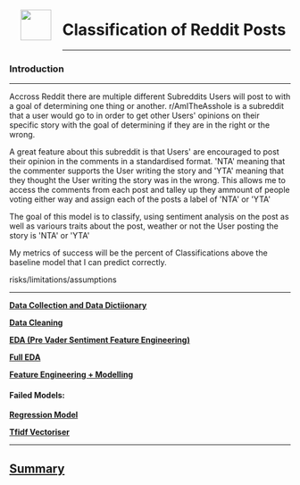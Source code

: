 <img src="http://imgur.com/1ZcRyrc.png" style="float: left; margin: 20px; height: 55px">

# Classification of Reddit Posts

---

### Introduction

---

Accross Reddit there are multiple different Subreddits Users will post to with a goal of determining one thing or another. r/AmITheAsshole is a subreddit that a user would go to in order to get other Users' opinions on their specific story with the goal of determining if they are in the right or the wrong.

A great feature about this subreddit is that Users' are encouraged to post their opinion in the comments in a standardised format. 'NTA' meaning that the commenter supports the User writing the story and 'YTA' meaning that they thought the User writing the story was in the wrong. This allows me to access the comments from each post and talley up they ammount of people voting either way and assign each of the posts a label of 'NTA' or 'YTA'

The goal of this model is to classify, using sentiment analysis on the post as well as variours traits about the post, weather or not the User posting the story is 'NTA' or 'YTA'

My metrics of success will be the percent of Classifications above the baseline model that I can predict correctly.

risks/limitations/assumptions

---

**[Data Collection and Data Dictiionary](./Data_Dict.md)**

**[Data Cleaning](./Sub2_Cleaning.ipynb)**

**[EDA (Pre Vader Sentiment Feature Engineering)](./Sub3_EDA.ipynb)**

**[Full EDA](./Sub5_Further_EDA.ipynb)**

**[Feature Engineering + Modelling](./Sub4_Vader_Sentiment.ipynb)**

#### Failed Models:

**[Regression Model](./Sub6_Regression_Analysis.ipynb)**

**[Tfidf Vectoriser](./Sub7_TFID_Vectoriser.ipynb)**

---

## [Summary](./Summary.md)